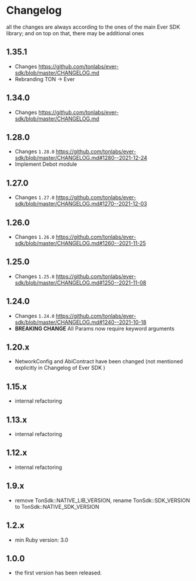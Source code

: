 # Changelog

all the changes are always according to the ones of the main Ever SDK library; and on top on that, there may be additional ones

1.35.1
-----
* Changes https://github.com/tonlabs/ever-sdk/blob/master/CHANGELOG.md
* Rebranding TON -> Ever

1.34.0
-----
* Changes https://github.com/tonlabs/ever-sdk/blob/master/CHANGELOG.md

1.28.0
-----
* Changes `1.28.0` https://github.com/tonlabs/ever-sdk/blob/master/CHANGELOG.md#1280--2021-12-24
* Implement Debot module

1.27.0
-----
* Changes `1.27.0` https://github.com/tonlabs/ever-sdk/blob/master/CHANGELOG.md#1270--2021-12-03

1.26.0
-----
* Changes `1.26.0` https://github.com/tonlabs/ever-sdk/blob/master/CHANGELOG.md#1260--2021-11-25

1.25.0
-----
* Changes `1.25.0` https://github.com/tonlabs/ever-sdk/blob/master/CHANGELOG.md#1250--2021-11-08

1.24.0
-----
* Changes `1.24.0` https://github.com/tonlabs/ever-sdk/blob/master/CHANGELOG.md#1240--2021-10-18
* **BREAKING CHANGE** All Params now require keyword arguments

1.20.x
-----
* NetworkConfig and AbiContract have been changed (not mentioned explicitly in Changelog of Ever SDK )


1.15.x
-----
* internal refactoring


1.13.x
-----
* internal refactoring


1.12.x
-----
* internal refactoring


1.9.x
-----
* remove TonSdk::NATIVE_LIB_VERSION, rename TonSdk::SDK_VERSION to TonSdk::NATIVE_SDK_VERSION


1.2.x
-----
* min Ruby version: 3.0


1.0.0
-----
* the first version has been released.
